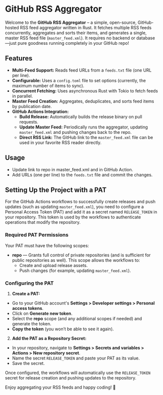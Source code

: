 # GitHub RSS Aggregator

Welcome to the **GitHub RSS Aggregator** – a simple, open-source, GitHub-hosted RSS feed aggregator written in Rust. It fetches multiple RSS feeds concurrently, aggregates and sorts their items, and generates a single, master RSS feed file (`master_feed.xml`). It requires no backend or database—just pure goodness running completely in your GitHub repo!

## Features

- **Multi-Feed Support:** Reads feed URLs from a `feeds.txt` file (one URL per line).
- **Configurable:** Uses a `config.toml` file to set options (currently, the maximum number of items to sync).
- **Concurrent Fetching:** Uses asynchronous Rust with Tokio to fetch feeds in parallel.
- **Master Feed Creation:** Aggregates, deduplicates, and sorts feed items by publication date.
- **GitHub Actions Integration:**
  - **Build Release:** Automatically builds the release binary on pull requests.
  - **Update Master Feed:** Periodically runs the aggregator, updating `master_feed.xml` and pushing changes back to the repo.
  - **Direct RSS Link:** The GitHub link to the `master_feed.xml` file can be used in your favorite RSS reader directly.

## Usage

- Update link to repo in master_feed.xml and in GitHub Action.
- Add URLs (one per line) to the `feeds.txt` file and commit the changes.

## Setting Up the Project with a PAT

For the GitHub Actions workflows to successfully create releases and push updates (such as updating `master_feed.xml`), you need to configure a Personal Access Token (PAT) and add it as a secret named `RELEASE_TOKEN` in your repository. This token is used by the workflows to authenticate operations that modify the repository.

### Required PAT Permissions

Your PAT must have the following scopes:
- **repo** — Grants full control of private repositories (and is sufficient for public repositories as well). This scope allows the workflows to:
  - Create and upload release assets.
  - Push changes (for example, updating `master_feed.xml`).

### Configuring the PAT

1. **Create a PAT:**
  - Go to your GitHub account's **Settings > Developer settings > Personal access tokens**.
  - Click on **Generate new token**.
  - Select the **repo** scope (and any additional scopes if needed) and generate the token.
  - **Copy the token** (you won’t be able to see it again).

2. **Add the PAT as a Repository Secret:**
  - In your repository, navigate to **Settings > Secrets and variables > Actions > New repository secret**.
  - Name the secret `RELEASE_TOKEN` and paste your PAT as its value.
  - Save the secret.

Once configured, the workflows will automatically use the `RELEASE_TOKEN` secret for release creation and pushing updates to the repository.

Enjoy aggregating your RSS feeds and happy coding! 🚀
